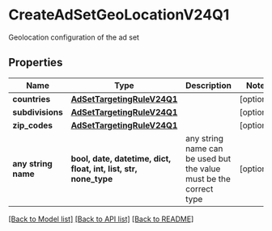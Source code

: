 # CreateAdSetGeoLocationV24Q1

Geolocation configuration of the ad set

## Properties
Name | Type | Description | Notes
------------ | ------------- | ------------- | -------------
**countries** | [**AdSetTargetingRuleV24Q1**](AdSetTargetingRuleV24Q1.md) |  | [optional] 
**subdivisions** | [**AdSetTargetingRuleV24Q1**](AdSetTargetingRuleV24Q1.md) |  | [optional] 
**zip_codes** | [**AdSetTargetingRuleV24Q1**](AdSetTargetingRuleV24Q1.md) |  | [optional] 
**any string name** | **bool, date, datetime, dict, float, int, list, str, none_type** | any string name can be used but the value must be the correct type | [optional]

[[Back to Model list]](../README.md#documentation-for-models) [[Back to API list]](../README.md#documentation-for-api-endpoints) [[Back to README]](../README.md)


